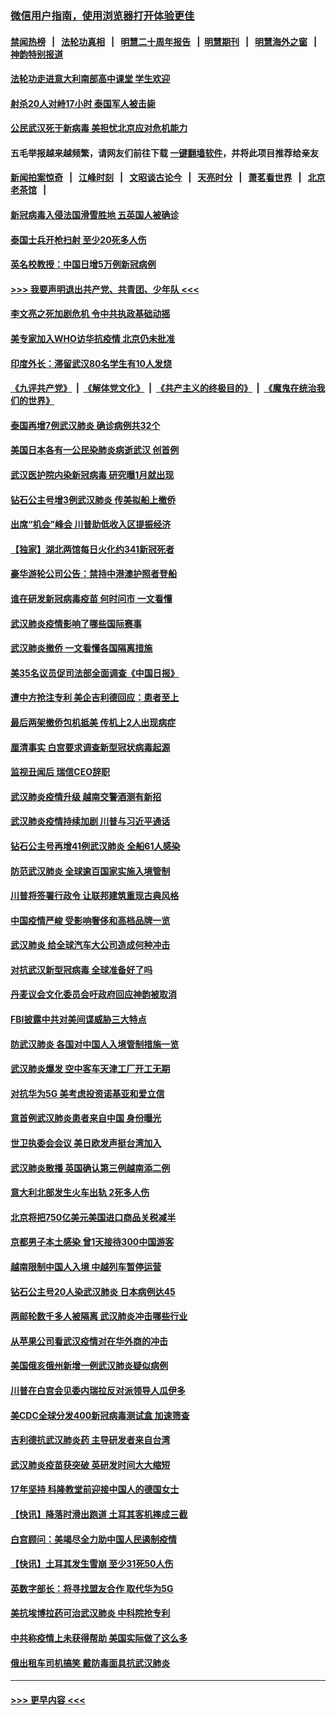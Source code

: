 ### [微信用户指南，使用浏览器打开体验更佳](https://github.com/gfw-breaker/banned-news1/blob/master/indexes/wechat-guide.md?t=0)
#### [禁闻热榜](热点新闻.md?t=0)  &nbsp;&nbsp;|&nbsp;&nbsp; [法轮功真相](https://github.com/gfw-breaker/truth/blob/master/README.md?t=0) &nbsp;&nbsp;|&nbsp;&nbsp; [明慧二十周年报告](https://github.com/gfw-breaker/mh-reports/blob/master/README.md?t=0) &nbsp;&nbsp;|&nbsp;&nbsp;[明慧期刊](https://github.com/gfw-breaker/mh-qikan) &nbsp;&nbsp;|&nbsp;&nbsp; [明慧海外之窗](https://github.com/gfw-breaker/mh-news/blob/master/README.md?t=0) &nbsp;&nbsp;|&nbsp;&nbsp; [神韵特别报道](https://github.com/gfw-breaker/mh-news/blob/master/shenyun.md?t=0)
#### [法轮功走进意大利南部高中课堂 学生欢迎](../pages/nsc418/n11853859.md?t=02091522) 
#### [射杀20人对峙17小时 泰国军人被击毙](../pages/nsc418/n11854869.md?t=02091522) 
#### [公民武汉死于新病毒 美担忧北京应对危机能力](../pages/nsc418/n11854331.md?t=02091522) 
#### 五毛举报越来越频繁，请网友们前往下载 [一键翻墙软件](https://github.com/gfw-breaker/ssr-accounts)，并将此项目推荐给亲友
#### [新闻拍案惊奇](https://github.com/gfw-breaker/banned-news1/blob/master/pages/link4.md) &nbsp;&nbsp;|&nbsp;&nbsp; [江峰时刻](https://github.com/gfw-breaker/banned-news1/blob/master/pages/link4.md) &nbsp;&nbsp;|&nbsp;&nbsp; [文昭谈古论今](https://github.com/gfw-breaker/banned-news1/blob/master/pages/link4.md) &nbsp;&nbsp;|&nbsp;&nbsp; [天亮时分](https://github.com/gfw-breaker/banned-news1/blob/master/pages/link4.md) &nbsp;&nbsp;|&nbsp;&nbsp; [萧茗看世界](https://github.com/gfw-breaker/banned-news1/blob/master/pages/link4.md) &nbsp;&nbsp;|&nbsp;&nbsp; [北京老茶馆](https://github.com/gfw-breaker/banned-news1/blob/master/pages/link4.md) &nbsp;&nbsp;|&nbsp;&nbsp; 
#### [新冠病毒入侵法国滑雪胜地 五英国人被确诊](../pages/nsc418/n11854307.md?t=02091522) 
#### [泰国士兵开枪扫射 至少20死多人伤](../pages/nsc418/n11854276.md?t=02091522) 
#### [英名校教授：中国日增5万例新冠病例](../pages/nsc418/n11854174.md?t=02091522) 
#### [>>> 我要声明退出共产党、共青团、少年队 <<<](https://github.com/begood0513/goodnews/blob/master/quit/letter.md) 
#### [李文亮之死加剧危机 令中共执政基础动摇](../pages/nsc418/n11854003.md?t=02091522) 
#### [美专家加入WHO访华抗疫情 北京仍未批准](../pages/nsc418/n11854043.md?t=02091522) 
#### [印度外长：滞留武汉80名学生有10人发烧](../pages/nsc418/n11853821.md?t=02091522) 
#### [《九评共产党》](https://github.com/begood0513/9ping.md/blob/master/README.md) &nbsp;|&nbsp; [《解体党文化》](../../../../jtdwh.md/blob/master/README.md)  &nbsp;|&nbsp; [《共产主义的终极目的》](../../../../gczydzjmd.md/blob/master/README.md) &nbsp;|&nbsp; [《魔鬼在统治我们的世界》](../../../../mgztzwmdsj.md/blob/master/README.md) 
#### [泰国再增7例武汉肺炎 确诊病例共32个](../pages/nsc418/n11853808.md?t=02091522) 
#### [美国日本各有一公民染肺炎病逝武汉 创首例](../pages/nsc418/n11853509.md?t=02091522) 
#### [武汉医护院内染新冠病毒 研究曝1月就出现](../pages/nsc418/n11852928.md?t=02091522) 
#### [钻石公主号增3例武汉肺炎 传美拟船上撤侨](../pages/nsc418/n11853240.md?t=02091522) 
#### [出席“机会”峰会 川普助低收入区提振经济](../pages/nsc418/n11853232.md?t=02091522) 
#### [【独家】湖北两馆每日火化约341新冠死者](../pages/nsc418/n11845444.md?t=02091522) 
#### [豪华游轮公司公告：禁持中港澳护照者登船](../pages/nsc418/n11852761.md?t=02091522) 
#### [谁在研发新冠病毒疫苗 何时问市 一文看懂](../pages/nsc418/n11852840.md?t=02091522) 
#### [武汉肺炎疫情影响了哪些国际赛事](../pages/nsc418/n11852441.md?t=02091522) 
#### [武汉肺炎撤侨 一文看懂各国隔离措施](../pages/nsc418/n11844216.md?t=02091522) 
#### [美35名议员促司法部全面调查《中国日报》](../pages/nsc418/n11852435.md?t=02091522) 
#### [遭中方抢注专利 美企吉利德回应：患者至上](../pages/nsc418/n11852037.md?t=02091522) 
#### [最后两架撤侨包机抵美 传机上2人出现病症](../pages/nsc418/n11852173.md?t=02091522) 
#### [厘清事实 白宫要求调查新型冠状病毒起源](../pages/nsc418/n11852106.md?t=02091522) 
#### [监视丑闻后 瑞信CEO辞职](../pages/nsc418/n11852127.md?t=02091522) 
#### [武汉肺炎疫情升级 越南交警酒测有新招](../pages/nsc418/n11851632.md?t=02091522) 
#### [武汉肺炎疫情持续加剧 川普与习近平通话](../pages/nsc418/n11851613.md?t=02091522) 
#### [钻石公主号再增41例武汉肺炎 全船61人感染](../pages/nsc418/n11850401.md?t=02091522) 
#### [防范武汉肺炎 全球逾百国家实施入境管制](../pages/nsc418/n11850557.md?t=02091522) 
#### [川普将签署行政令 让联邦建筑重现古典风格](../pages/nsc418/n11850654.md?t=02091522) 
#### [中国疫情严峻 受影响奢侈和高档品牌一览](../pages/nsc418/n11850319.md?t=02091522) 
#### [武汉肺炎 给全球汽车大公司造成何种冲击](../pages/nsc418/n11850056.md?t=02091522) 
#### [对抗武汉新型冠病毒 全球准备好了吗](../pages/nsc418/n11850142.md?t=02091522) 
#### [丹麦议会文化委员会吁政府回应神韵被取消](../pages/nsc418/n11849312.md?t=02091522) 
#### [FBI披露中共对美间谍威胁三大特点](../pages/nsc418/n11849700.md?t=02091522) 
#### [防武汉肺炎 各国对中国人入境管制措施一览](../pages/nsc418/n11838726.md?t=02091522) 
#### [武汉肺炎爆发 空中客车天津工厂开工无期](../pages/nsc418/n11849634.md?t=02091522) 
#### [对抗华为5G 美考虑投资诺基亚和爱立信](../pages/nsc418/n11849510.md?t=02091522) 
#### [意首例武汉肺炎患者来自中国 身份曝光](../pages/nsc418/n11849454.md?t=02091522) 
#### [世卫执委会会议 美日欧发声挺台湾加入](../pages/nsc418/n11849433.md?t=02091522) 
#### [武汉肺炎散播 英国确认第三例越南添二例](../pages/nsc418/n11849439.md?t=02091522) 
#### [意大利北部发生火车出轨 2死多人伤](../pages/nsc418/n11848999.md?t=02091522) 
#### [北京将把750亿美元美国进口商品关税减半](../pages/nsc418/n11848896.md?t=02091522) 
#### [京都男子本土感染 曾1天接待300中国游客](../pages/nsc418/n11848641.md?t=02091522) 
#### [越南限制中国人入境 中越列车暂停运营](../pages/nsc418/n11847844.md?t=02091522) 
#### [钻石公主号20人染武汉肺炎 日本病例达45](../pages/nsc418/n11847823.md?t=02091522) 
#### [两邮轮数千多人被隔离 武汉肺炎冲击哪些行业](../pages/nsc418/n11847456.md?t=02091522) 
#### [从苹果公司看武汉疫情对在华外商的冲击](../pages/nsc418/n11847586.md?t=02091522) 
#### [美国俄亥俄州新增一例武汉肺炎疑似病例](../pages/nsc418/n11847714.md?t=02091522) 
#### [川普在白宫会见委内瑞拉反对派领导人瓜伊多](../pages/nsc418/n11847391.md?t=02091522) 
#### [美CDC全球分发400新冠病毒测试盒 加速筛查](../pages/nsc418/n11847260.md?t=02091522) 
#### [吉利德抗武汉肺炎药 主导研发者来自台湾](../pages/nsc418/n11847064.md?t=02091522) 
#### [武汉肺炎疫苗获突破 英研发时间大大缩短](../pages/nsc418/n11846915.md?t=02091522) 
#### [17年坚持 科隆教堂前迎接中国人的德国女士](../pages/nsc418/n11846781.md?t=02091522) 
#### [【快讯】降落时滑出跑道 土耳其客机摔成三截](../pages/nsc418/n11847021.md?t=02091522) 
#### [白宫顾问：美竭尽全力助中国人民遏制疫情](../pages/nsc418/n11846756.md?t=02091522) 
#### [【快讯】土耳其发生雪崩 至少31死50人伤](../pages/nsc418/n11846680.md?t=02091522) 
#### [英数字部长：将寻找盟友合作 取代华为5G](../pages/nsc418/n11846485.md?t=02091522) 
#### [美抗埃博拉药可治武汉肺炎 中科院抢专利](../pages/nsc418/n11846409.md?t=02091522) 
#### [中共称疫情上未获得帮助 美国实际做了这么多](../pages/nsc418/n11846008.md?t=02091522) 
#### [俄出租车司机搞笑 戴防毒面具抗武汉肺炎](../pages/nsc418/n11845703.md?t=02091522) 

----
#### [ >>> 更早内容 <<< ](../indexes/nsc418-earlier.md)
